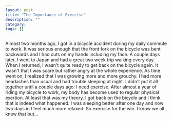```yaml
---
layout: post
title: "The Importance of Exercise"
description: ""
category: 
tags: []
---
```


Almost two months ago, I got in a bicycle accident during my daily commute
to work. It was serious enough that the front fork on the bicycle was bent
backwards and I had cuts on my hands including my face. A couple days later,
I went to Japan and had a great two week trip walking every day. When I
returned, I wasn't quite ready to get back on the bicycle again. It wasn't
that I was scare but rather angry at the whole experience. As time went on,
I realized that I was growing more and more grouchy. I had more headaches
than usual and had trouble sleeping at night. I didn't put it all together
until a couple days ago: I need exercise. After almost a year of riding
my bicycle to work, my body has become used to regular physical exertion.
At least that was my theory. I got back on the bicycle and I think that
is indeed what happened. I was sleeping better after one day and now two
days in I feel much more relaxed. So exercise for the win. I know we all
knew that but...
